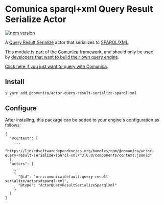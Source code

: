 # Comunica sparql+xml Query Result Serialize Actor

[![npm version](https://badge.fury.io/js/%40comunica%2Factor-query-result-serialize-sparql-xml.svg)](https://www.npmjs.com/package/@comunica/actor-query-result-serialize-sparql-xml)

A [Query Result Serialize](https://github.com/comunica/comunica/tree/master/packages/bus-query-result-serialize) actor that serializes to [SPARQL/XML](https://www.w3.org/TR/rdf-sparql-XMLres/).

This module is part of the [Comunica framework](https://github.com/comunica/comunica),
and should only be used by [developers that want to build their own query engine](https://comunica.dev/docs/modify/).

[Click here if you just want to query with Comunica](https://comunica.dev/docs/query/).

## Install

```bash
$ yarn add @comunica/actor-query-result-serialize-sparql-xml
```

## Configure

After installing, this package can be added to your engine's configuration as follows:
```text
{
  "@context": [
    ...
    "https://linkedsoftwaredependencies.org/bundles/npm/@comunica/actor-query-result-serialize-sparql-xml/^3.0.0/components/context.jsonld"
  ],
  "actors": [
    ...
    {
      "@id": "urn:comunica:default:query-result-serialize/actors#sparql-xml",
      "@type": "ActorQueryResultSerializeSparqlXml"
    }
  ]
}
```
